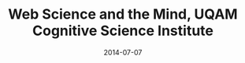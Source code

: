 ---
title: Web Science and the Mind, UQAM Cognitive Science Institute
date: "2014-07-07"
end: "2014-07-18"
location: Montréal, Canada
credit: Places & Spaces
images: [image01-lg.jpg]
thumbs: [image01-thb.jpg]
---